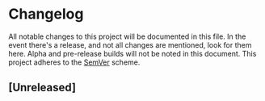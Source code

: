 # Changelog

All notable changes to this project will be documented in this file. In the event there's a release, and not all changes are mentioned, look for them here. Alpha and pre-release builds will not be noted in this document. This project adheres to the [SemVer](https://semver.org/spec/v2.0.0.html) scheme.

## [Unreleased]
